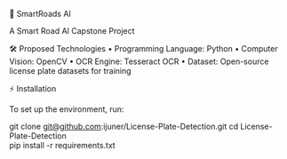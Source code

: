 🚗 SmartRoads AI

A Smart Road AI Capstone Project


🛠️ Proposed Technologies 
	•	Programming Language: Python
	•	Computer Vision: OpenCV
	•	OCR Engine: Tesseract OCR
	•	Dataset: Open-source license plate datasets for training

 ⚡ Installation

To set up the environment, run:

git clone git@github.com:ijuner/License-Plate-Detection.git 
cd License-Plate-Detection  
pip install -r requirements.txt  
